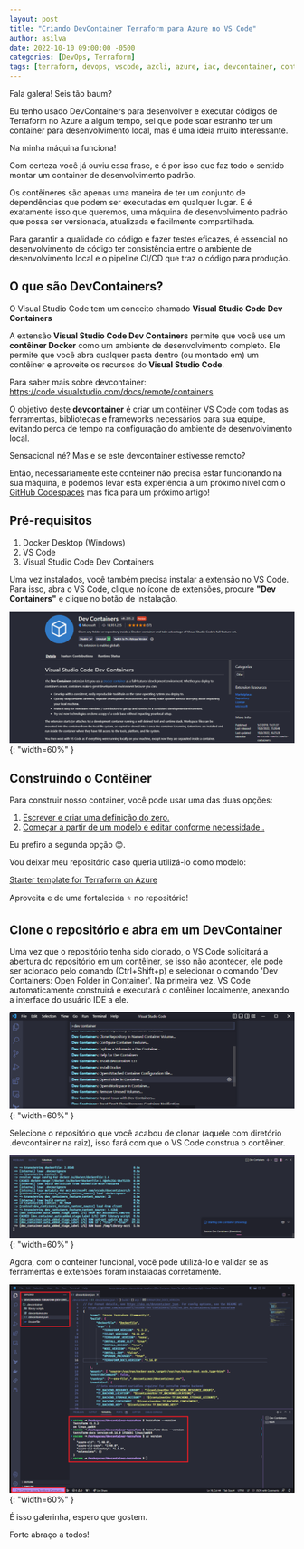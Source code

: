 ```yaml
---
layout: post
title: "Criando DevContainer Terraform para Azure no VS Code"
author: asilva
date: 2022-10-10 09:00:00 -0500
categories: [DevOps, Terraform]
tags: [terraform, devops, vscode, azcli, azure, iac, devcontainer, container, docker]
---
```


Fala galera! Seis tão baum?

Eu tenho usado DevContainers para desenvolver e executar códigos de Terraform no Azure a algum tempo, sei que pode soar estranho ter um container para desenvolvimento local, mas é uma ideia muito interessante.

Na minha máquina funciona!

Com certeza você já ouviu essa frase, e é por isso que faz todo o sentido montar um container de desenvolvimento padrão.

Os contêineres são apenas uma maneira de ter um conjunto de dependências que podem ser executadas em qualquer lugar. E é exatamente isso que queremos, uma máquina de desenvolvimento padrão que possa ser versionada, atualizada e facilmente compartilhada.

Para garantir a qualidade do código e fazer testes eficazes, é essencial no desenvolvimento de código ter consistência entre o ambiente de desenvolvimento local e o pipeline CI/CD que traz o código para produção.

## **O que são DevContainers?**

O Visual Studio Code tem um conceito chamado **Visual Studio Code Dev Containers**

A extensão **Visual Studio Code Dev Containers** permite que você use um **contêiner Docker** como um ambiente de desenvolvimento completo. Ele permite que você abra qualquer pasta dentro (ou montado em) um contêiner e aproveite os recursos do **Visual Studio Code**.

Para saber mais sobre devcontainer: <a href="https://code.visualstudio.com/docs/remote/containers" target="_blank">https://code.visualstudio.com/docs/remote/containers</a>   

O objetivo deste **devcontainer** é criar um contêiner VS Code com todas as ferramentas, bibliotecas e frameworks necessários para sua equipe, evitando perca de tempo na configuração do ambiente de desenvolvimento local.

Sensacional né? Mas e se este devcontainer estivesse remoto?

Então, necessariamente este conteiner não precisa estar funcionando na sua máquina, e podemos levar esta experiência à um próximo nível com o <a href="https://github.com/features/codespaces" target="_blank">GitHub Codespaces</a> mas fica para um próximo artigo! 

## **Pré-requisitos**

1. Docker Desktop (Windows)
2. VS Code
3. Visual Studio Code Dev Containers

Uma vez instalados, você também precisa instalar a extensão no VS Code. Para isso, abra o VS Code, clique no ícone de extensões, procure **"Dev Containers"** e clique no botão de instalação.

![](/assets/img/39/devcont01.png){: "width=60%" }

## **Construindo o Contêiner**

Para construir nosso container, você pode usar uma das duas opções:

1. <a href="https://code.visualstudio.com/docs/remote/create-dev-container" target="_blank">Escrever e criar uma definição do zero.</a>  
2. <a href="https://github.com/microsoft/vscode-dev-containers/tree/main/containers" target="_blank">Começar a partir de um modelo e editar conforme necessidade..</a>    

Eu prefiro a segunda opção 😊.

Vou deixar meu repositório caso queria utilizá-lo como modelo:

<a href="https://github.com/asilvajunior/devcontainer-terraform" target="_blank">Starter template for Terraform on Azure</a> 

Aproveita e de uma fortalecida ⭐ no repositório!

## **Clone o repositório e abra em um DevContainer**

Uma vez que o repositório tenha sido clonado, o VS Code solicitará a abertura do repositório em um contêiner, se isso não acontecer, ele pode ser acionado pelo comando (Ctrl+Shift+p) e selecionar o comando 'Dev Containers: Open Folder in Container'. Na primeira vez, VS Code automaticamente construirá e executará o contêiner localmente, anexando a interface do usuário IDE a ele.

![](/assets/img/39/devcont02.png){: "width=60%" }

Selecione o repositório que você acabou de clonar (aquele com diretório .devcontainer na raiz), isso fará com que o VS Code construa o contêiner.

![](/assets/img/39/devcont03.png){: "width=60%" }

Agora, com o conteiner funcional, você pode utilizá-lo e validar se as ferramentas e extensões foram instaladas corretamente.

![](/assets/img/39/devcont04.png){: "width=60%" }

É isso galerinha, espero que gostem.

Forte abraço a todos!

